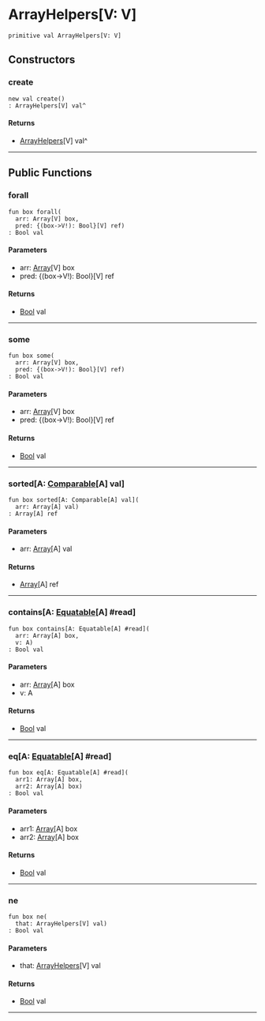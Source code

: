 # ArrayHelpers\[V: V\]

```pony
primitive val ArrayHelpers[V: V]
```

## Constructors

### create

```pony
new val create()
: ArrayHelpers[V] val^
```

#### Returns

* [ArrayHelpers](wallaroo_labs-collection_helpers-ArrayHelpers)\[V\] val^

---

## Public Functions

### forall

```pony
fun box forall(
  arr: Array[V] box,
  pred: {(box->V!): Bool}[V] ref)
: Bool val
```
#### Parameters

*   arr: [Array](builtin-Array)\[V\] box
*   pred: {(box->V!): Bool}[V] ref

#### Returns

* [Bool](builtin-Bool) val

---

### some

```pony
fun box some(
  arr: Array[V] box,
  pred: {(box->V!): Bool}[V] ref)
: Bool val
```
#### Parameters

*   arr: [Array](builtin-Array)\[V\] box
*   pred: {(box->V!): Bool}[V] ref

#### Returns

* [Bool](builtin-Bool) val

---

### sorted\[A: [Comparable](builtin-Comparable)\[A\] val\]

```pony
fun box sorted[A: Comparable[A] val](
  arr: Array[A] val)
: Array[A] ref
```
#### Parameters

*   arr: [Array](builtin-Array)\[A\] val

#### Returns

* [Array](builtin-Array)\[A\] ref

---

### contains\[A: [Equatable](builtin-Equatable)\[A\] #read\]

```pony
fun box contains[A: Equatable[A] #read](
  arr: Array[A] box,
  v: A)
: Bool val
```
#### Parameters

*   arr: [Array](builtin-Array)\[A\] box
*   v: A

#### Returns

* [Bool](builtin-Bool) val

---

### eq\[A: [Equatable](builtin-Equatable)\[A\] #read\]

```pony
fun box eq[A: Equatable[A] #read](
  arr1: Array[A] box,
  arr2: Array[A] box)
: Bool val
```
#### Parameters

*   arr1: [Array](builtin-Array)\[A\] box
*   arr2: [Array](builtin-Array)\[A\] box

#### Returns

* [Bool](builtin-Bool) val

---

### ne

```pony
fun box ne(
  that: ArrayHelpers[V] val)
: Bool val
```
#### Parameters

*   that: [ArrayHelpers](wallaroo_labs-collection_helpers-ArrayHelpers)\[V\] val

#### Returns

* [Bool](builtin-Bool) val

---

